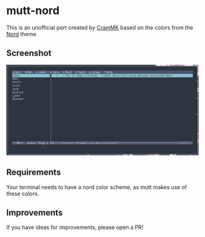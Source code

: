 # mutt-nord
This is an unofficial port created by [CramMK](https://github.com/CramMK) based on the colors from the [Nord](https://nordtheme.com) theme.

## Screenshot
![screenshot](screenshot.png)

## Requirements
Your terminal needs to have a nord color scheme, as mutt makes use of these colors.

## Improvements
If you have ideas for improvements, please open a PR!
